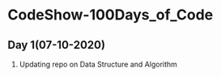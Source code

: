 # CodeShow-100Days_of_Code

## Day 1(07-10-2020)
   1. Updating repo on Data Structure and Algorithm
